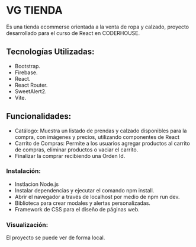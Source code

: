# VG TIENDA

Es una tienda ecommerse orientada a la venta de ropa y calzado, proyecto desarrollado para el curso de React en CODERHOUSE.

## Tecnologías Utilizadas:

- Bootstrap.
- Firebase.
- React.
- React Router.
- SweetAlert2.
- Vite.

## Funcionalidades:

- Catálogo:
Muestra un listado de prendas y calzado disponibles para la compra, con imágenes y precios, utilizando componentes de React
- Carrito de Compras:
Permite a los usuarios agregar productos al carrito de compras, eliminar productos o vaciar el carrito.
- Finalizar la comprar recibiendo una Orden Id.

### Instalación:

- Instlacion Node.js
- Instalar dependencias y ejecutar el comando npm install.
- Abrir el navegador a través de localhost por medio de npm run dev.
- Biblioteca para crear modales y alertas personalizadas.
- Framework de CSS para el diseño de páginas web.

### Visualización:
El proyecto se puede ver de forma local.
